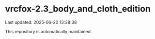 # vrcfox-2.3_body_and_cloth_edition

Last updated: 2025-06-20 13:38:38

This repository is automatically maintained.
